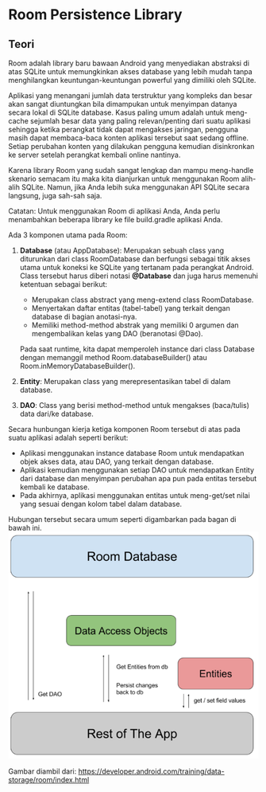 # Room Persistence Library 

## Teori

Room adalah library baru bawaan Android yang menyediakan abstraksi di atas SQLite untuk memungkinkan akses database yang lebih mudah tanpa menghilangkan keuntungan-keuntungan powerful yang dimiliki oleh SQLite.

Aplikasi yang menangani jumlah data terstruktur yang kompleks dan besar akan sangat diuntungkan bila dimampukan untuk menyimpan datanya secara lokal di SQLite database. Kasus paling umum adalah untuk meng-cache sejumlah besar data yang paling relevan/penting dari suatu aplikasi sehingga ketika perangkat tidak dapat mengakses jaringan, pengguna masih dapat membaca-baca konten aplikasi tersebut saat sedang offline. Setiap perubahan konten yang dilakukan pengguna kemudian disinkronkan ke server setelah perangkat kembali online nantinya.

Karena library Room yang sudah sangat lengkap dan mampu meng-handle skenario semacam itu maka kita dianjurkan untuk menggunakan Room alih-alih SQLite. Namun, jika Anda lebih suka menggunakan API SQLite secara langsung, juga sah-sah saja.

Catatan: Untuk menggunakan Room di aplikasi Anda, Anda perlu menambahkan beberapa library ke file build.gradle aplikasi Anda.

Ada 3 komponen utama pada Room:

1.	__Database__ (atau AppDatabase): Merupakan sebuah class yang diturunkan dari class RoomDatabase dan berfungsi sebagai titik akses utama untuk koneksi ke SQLite yang tertanam pada perangkat Android. Class tersebut harus diberi notasi __@Database__ dan juga harus memenuhi ketentuan sebagai berikut:

	- Merupakan class abstract yang meng-extend class RoomDatabase.
	- Menyertakan daftar entitas (tabel-tabel) yang terkait dengan database di bagian anotasi-nya.
	- Memiliki method-method abstrak yang memiliki 0 argumen dan mengembalikan kelas yang DAO (beranotasi @Dao).

	Pada saat runtime, kita dapat memperoleh instance dari class Database dengan memanggil method Room.databaseBuilder() atau Room.inMemoryDatabaseBuilder().

2.	__Entity__: Merupakan class yang merepresentasikan tabel di dalam database.

3. 	__DAO__: Class yang berisi method-method untuk mengakses (baca/tulis) data dari/ke database.

Secara hunbungan kierja ketiga komponen Room tersebut di atas pada suatu aplikasi adalah seperti berikut:

- Aplikasi menggunakan instance database Room untuk mendapatkan objek akses data, atau DAO, yang terkait dengan database. 
- Aplikasi kemudian menggunakan setiap DAO untuk mendapatkan Entity dari database dan menyimpan perubahan apa pun pada entitas tersebut kembali ke database. 
- Pada akhirnya, aplikasi menggunakan entitas untuk meng-get/set nilai yang sesuai dengan kolom tabel dalam database.

Hubungan tersebut secara umum seperti digambarkan pada bagan di bawah ini.
![Arsitektur Room](images/room-architecture.png)

Gambar diambil dari: https://developer.android.com/training/data-storage/room/index.html
